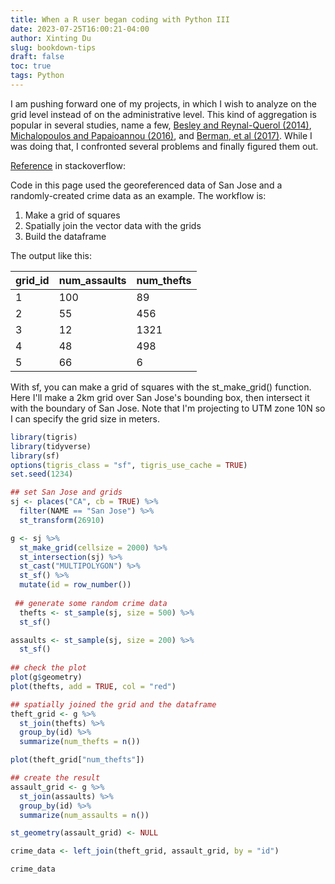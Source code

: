 ```yaml
---
title: When a R user began coding with Python III
date: 2023-07-25T16:00:21-04:00
author: Xinting Du
slug: bookdown-tips
draft: false
toc: true
tags: Python
---
```




I am pushing forward one of my projects, in which I wish to analyze on the grid level instead of on the administrative level. This kind of aggregation is popular in several studies, name a few, [Besley and Reynal-Querol \(2014\)](https://www.cambridge.org/core/journals/american-political-science-review/article/abs/legacy-of-historical-conflict-evidence-from-africa/6AD09AD8FDC0A82242F1873B6AB3478F), [Michalopoulos and Papaioannou \(2016\)](https://www.aeaweb.org/articles?id=10.1257/aer.20131311), and [Berman, et al \(2017\)](https://www.aeaweb.org/articles?id=10.1257/aer.20150774). While I was doing that, I confronted several problems and finally figured them out.

[Reference](https://stackoverflow.com/questions/52937483/r-fitting-a-grid-over-a-city-map-and-inputting-data-into-grid-squares) in stackoverflow:

Code in this page used the georeferenced data of San Jose and a randomly-created crime data as an example.
The workflow is:
1. Make a grid of squares
2. Spatially join the vector data with the grids
3. Build the dataframe

The output like this:


|grid_id |num_assaults| num_thefts|
|-----------|-----------------|-----------|
|     1    |      100   |      89|
 | 2      |     55   |     456|
|3        |   12      | 1321|
|4      |     48       | 498|
|5     |      66        |  6|



With sf, you can make a grid of squares with the st_make_grid() function. Here I'll make a 2km grid over San Jose's bounding box, then intersect it with the boundary of San Jose. Note that I'm projecting to UTM zone 10N so I can specify the grid size in meters.
```r
library(tigris)
library(tidyverse)
library(sf)
options(tigris_class = "sf", tigris_use_cache = TRUE)
set.seed(1234)

## set San Jose and grids 
sj <- places("CA", cb = TRUE) %>%
  filter(NAME == "San Jose") %>%
  st_transform(26910)

g <- sj %>%
  st_make_grid(cellsize = 2000) %>%
  st_intersection(sj) %>%
  st_cast("MULTIPOLYGON") %>%
  st_sf() %>%
  mutate(id = row_number())
  
 ## generate some random crime data 
  thefts <- st_sample(sj, size = 500) %>%
  st_sf()

assaults <- st_sample(sj, size = 200) %>%
  st_sf()
  
## check the plot
plot(g$geometry)
plot(thefts, add = TRUE, col = "red")

## spatially joined the grid and the dataframe
theft_grid <- g %>%
  st_join(thefts) %>%
  group_by(id) %>%
  summarize(num_thefts = n())

plot(theft_grid["num_thefts"])

## create the result
assault_grid <- g %>%
  st_join(assaults) %>%
  group_by(id) %>%
  summarize(num_assaults = n()) 

st_geometry(assault_grid) <- NULL

crime_data <- left_join(theft_grid, assault_grid, by = "id")

crime_data

```





